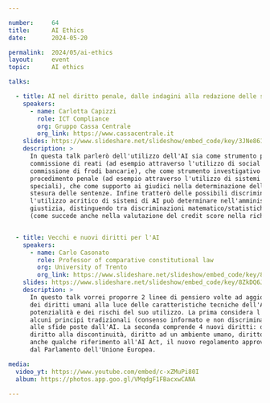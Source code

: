 ```yaml
---

number:     64
title:      AI Ethics
date:       2024-05-20

permalink:  2024/05/ai-ethics
layout:     event
topic:      AI ethics

talks:

  - title: AI nel diritto penale, dalle indagini alla redazione delle sentenze
    speakers:
      - name: Carlotta Capizzi
        role: ICT Compliance
        org: Gruppo Cassa Centrale
        org_link: https://www.cassacentrale.it
    slides: https://www.slideshare.net/slideshow/embed_code/key/3JNe861PlDsE3V
    description: >
      In questa talk parlerò dell'utilizzo dell'AI sia come strumento per facilitare la
      commissione di reati (ad esempio attraverso l'utilizzo di social engineering nella
      commissione di frodi bancarie), che come strumento investigativo all'interno del
      procedimento penale (ad esempio attraverso l'utilizzo di sistemi di sorveglianza
      speciali), che come supporto ai giudici nella determinazione della pena e nella
      stesura delle sentenze. Infine tratterò delle possibili discriminazioni che
      l'utilizzo acritico di sistemi di AI può determinare nell'amministrazione della
      giustizia, distinguendo tra discriminazioni matematico/statistiche e sociali
      (come succede anche nella valutazione del credit score nella richiesta di mutui).


  - title: Vecchi e nuovi diritti per l'AI
    speakers:
      - name: Carlo Casonato
        role: Professor of comparative constitutional law
        org: University of Trento
        org_link: https://www.slideshare.net/slideshow/embed_code/key/8ZkDQ6J2enUVXj
    slides: https://www.slideshare.net/slideshow/embed_code/key/8ZkDQ6J2enUVXj
    description: >
      In questo talk vorrei proporre 2 linee di pensiero volte ad aggiornare il catalogo
      dei diritti umani alla luce delle caratteristiche tecniche dell'AI, delle sue
      potenzialità e dei rischi del suo utilizzo. La prima considera l'adattamento di
      alcuni principi tradizionali (consenso informato e non discriminazione) rispetto
      alle sfide poste dall'AI. La seconda comprende 4 nuovi diritti: diritto all'eroe,
      diritto alla discontinuità, diritto ad un ambiente umano, diritto alla AI. Farò
      anche qualche riferimento all'AI Act, il nuovo regolamento approvato recentemente
      dal Parlamento dell'Unione Europea.

media:
  video_yt: https://www.youtube.com/embed/c-xZMuPi80I
  album: https://photos.app.goo.gl/VMqdgF1FBacxwCANA

---
```

